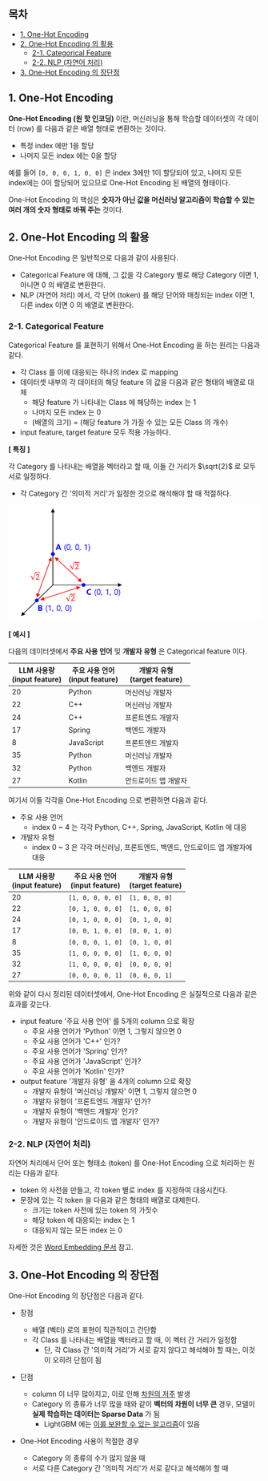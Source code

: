 ## 목차
* [1. One-Hot Encoding](#1-one-hot-encoding)
* [2. One-Hot Encoding 의 활용](#2-one-hot-encoding-의-활용)
  * [2-1. Categorical Feature](#2-1-categorical-feature) 
  * [2-2. NLP (자연어 처리)](#2-2-nlp-자연어-처리)
* [3. One-Hot Encoding 의 장단점](#3-one-hot-encoding-의-장단점)

## 1. One-Hot Encoding
**One-Hot Encoding (원 핫 인코딩)** 이란, 머신러닝을 통해 학습할 데이터셋의 각 데이터 (row) 를 다음과 같은 배열 형태로 변환하는 것이다.
* 특정 index 에만 1을 할당
* 나머지 모든 index 에는 0을 할당

예를 들어 ```[0, 0, 0, 1, 0, 0]``` 은 index 3에만 1이 할당되어 있고, 나머지 모든 index에는 0이 할당되어 있으므로 One-Hot Encoding 된 배열의 형태이다.

One-Hot Encoding 의 핵심은 **숫자가 아닌 값을 머신러닝 알고리즘이 학습할 수 있는 여러 개의 숫자 형태로 바꿔 주는** 것이다.

## 2. One-Hot Encoding 의 활용
One-Hot Encoding 은 일반적으로 다음과 같이 사용된다.
* Categorical Feature 에 대해, 그 값을 각 Category 별로 해당 Category 이면 1, 아니면 0 의 배열로 변환한다.
* NLP (자연어 처리) 에서, 각 단어 (token) 를 해당 단어와 매칭되는 index 이면 1, 다른 index 이면 0 의 배열로 변환한다.

### 2-1. Categorical Feature
Categorical Feature 를 표현하기 위해서 One-Hot Encoding 을 하는 원리는 다음과 같다.
* 각 Class 를 이에 대응되는 하나의 index 로 mapping
* 데이터셋 내부의 각 데이터의 해당 feature 의 값을 다음과 같은 형태의 배열로 대체
  * 해당 feature 가 나타내는 Class 에 해당하는 index 는 1
  * 나머지 모든 index 는 0
  * (배열의 크기) = (해당 feature 가 가질 수 있는 모든 Class 의 개수)
* input feature, target feature 모두 적용 가능하다.

**[ 특징 ]**

각 Category 를 나타내는 배열을 벡터라고 할 때, 이들 간 거리가 $\sqrt{2}$ 로 모두 서로 일정하다.
* 각 Category 간 '의미적 거리'가 일정한 것으로 해석해야 할 때 적절하다.

![image](images/One_Hot_1.PNG)

**[ 예시 ]**

다음의 데이터셋에서 **주요 사용 언어** 및 **개발자 유형** 은 Categorical feature 이다.

| LLM 사용량<br>(input feature) | 주요 사용 언어<br>(input feature) | 개발자 유형<br>(target feature) |
|----------------------------|-----------------------------|----------------------------|
| 20                         | Python                      | 머신러닝 개발자                   |
| 22                         | C++                         | 머신러닝 개발자                   |
| 24                         | C++                         | 프론트엔드 개발자                  |
| 17                         | Spring                      | 백엔드 개발자                    |
| 8                          | JavaScript                  | 프론트엔드 개발자                  |
| 35                         | Python                      | 머신러닝 개발자                   |
| 32                         | Python                      | 백엔드 개발자                    |
| 27                         | Kotlin                      | 안드로이드 앱 개발자                |

여기서 이들 각각을 One-Hot Encoding 으로 변환하면 다음과 같다.
* 주요 사용 언어
  * index 0 ~ 4 는 각각 Python, C++, Spring, JavaScript, Kotlin 에 대응
* 개발자 유형
  * index 0 ~ 3 은 각각 머신러닝, 프론트엔드, 백엔드, 안드로이드 앱 개발자에 대응 

| LLM 사용량<br>(input feature) | 주요 사용 언어<br>(input feature) | 개발자 유형<br>(target feature) |
|----------------------------|-----------------------------|----------------------------|
| 20                         | ```[1, 0, 0, 0, 0]```       | ```[1, 0, 0, 0]```         |
| 22                         | ```[0, 1, 0, 0, 0]```       | ```[1, 0, 0, 0]```         |
| 24                         | ```[0, 1, 0, 0, 0]```       | ```[0, 1, 0, 0]```         |
| 17                         | ```[0, 0, 1, 0, 0]```       | ```[0, 0, 1, 0]```         |
| 8                          | ```[0, 0, 0, 1, 0]```       | ```[0, 1, 0, 0]```         |
| 35                         | ```[1, 0, 0, 0, 0]```       | ```[1, 0, 0, 0]```         |
| 32                         | ```[1, 0, 0, 0, 0]```       | ```[0, 0, 0, 0]```         |
| 27                         | ```[0, 0, 0, 0, 1]```       | ```[0, 0, 0, 1]```         |

위와 같이 다시 정리된 데이터셋에서, One-Hot Encoding 은 실질적으로 다음과 같은 효과를 갖는다.
* input feature '주요 사용 언어' 를 5개의 column 으로 확장
  * 주요 사용 언어가 'Python' 이면 1, 그렇지 않으면 0
  * 주요 사용 언어가 'C++' 인가?
  * 주요 사용 언어가 'Spring' 인가?
  * 주요 사용 언어가 'JavaScript' 인가?
  * 주요 사용 언어가 'Kotlin' 인가?
* output feature '개발자 유형' 을 4개의 column 으로 확장
  * 개발자 유형이 '머신러닝 개발자' 이면 1, 그렇지 않으면 0
  * 개발자 유형이 '프론트엔드 개발자' 인가?
  * 개발자 유형이 '백엔드 개발자' 인가?
  * 개발자 유형이 '안드로이드 앱 개발자' 인가?

### 2-2. NLP (자연어 처리)
자연어 처리에서 단어 또는 형태소 (token) 를 One-Hot Encoding 으로 처리하는 원리는 다음과 같다.
* token 의 사전을 만들고, 각 token 별로 index 를 지정하여 대응시킨다.
* 문장에 있는 각 token 을 다음과 같은 형태의 배열로 대체한다.
  * 크기는 token 사전에 있는 token 의 가짓수
  * 해당 token 에 대응되는 index 는 1
  * 대응되지 않는 모든 index 는 0

자세한 것은 [Word Embedding 문서](../../Natural%20Language%20Processing/Basics_Word%20Embedding.md) 참고.

## 3. One-Hot Encoding 의 장단점
One-Hot Encoding 의 장단점은 다음과 같다.

* 장점
  * 배열 (벡터) 로의 표현이 직관적이고 간단함
  * 각 Class 를 나타내는 배열을 벡터라고 할 때, 이 벡터 간 거리가 일정함 
    * 단, 각 Class 간 '의미적 거리'가 서로 같지 않다고 해석해야 할 때는, 이것이 오히려 단점이 됨 

* 단점
  * column 이 너무 많아지고, 이로 인해 [차원의 저주](../Data%20Science%20Basics/데이터_사이언스_기초_차원의_저주.md) 발생
  * Category 의 종류가 너무 많을 때와 같이 **벡터의 차원이 너무 큰** 경우, 모델이 **실제 학습하는 데이터는 Sparse Data** 가 됨
    * LightGBM 에는 [이를 보완할 수 있는 알고리즘](머신러닝_모델_LightGBM.md#4-2-efb-exclusive-feature-bundling)이 있음 

* One-Hot Encoding 사용이 적절한 경우
  * Category 의 종류의 수가 많지 않을 때
  * 서로 다른 Category 간 '의미적 거리'가 서로 같다고 해석해야 할 때